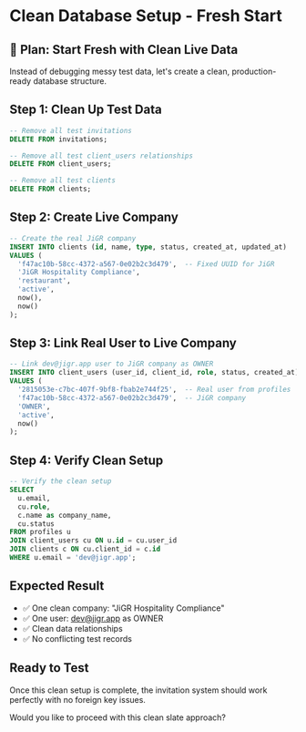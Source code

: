 # Clean Database Setup - Fresh Start

## 🎯 Plan: Start Fresh with Clean Live Data

Instead of debugging messy test data, let's create a clean, production-ready database structure.

## Step 1: Clean Up Test Data

```sql
-- Remove all test invitations
DELETE FROM invitations;

-- Remove all test client_users relationships  
DELETE FROM client_users;

-- Remove all test clients
DELETE FROM clients;
```

## Step 2: Create Live Company

```sql
-- Create the real JiGR company
INSERT INTO clients (id, name, type, status, created_at, updated_at)
VALUES (
  'f47ac10b-58cc-4372-a567-0e02b2c3d479',  -- Fixed UUID for JiGR
  'JiGR Hospitality Compliance',
  'restaurant', 
  'active',
  now(),
  now()
);
```

## Step 3: Link Real User to Live Company

```sql
-- Link dev@jigr.app user to JiGR company as OWNER
INSERT INTO client_users (user_id, client_id, role, status, created_at)
VALUES (
  '2815053e-c7bc-407f-9bf8-fbab2e744f25',  -- Real user from profiles
  'f47ac10b-58cc-4372-a567-0e02b2c3d479',  -- JiGR company
  'OWNER',
  'active', 
  now()
);
```

## Step 4: Verify Clean Setup

```sql
-- Verify the clean setup
SELECT 
  u.email,
  cu.role,
  c.name as company_name,
  cu.status
FROM profiles u
JOIN client_users cu ON u.id = cu.user_id
JOIN clients c ON cu.client_id = c.id
WHERE u.email = 'dev@jigr.app';
```

## Expected Result
- ✅ One clean company: "JiGR Hospitality Compliance"
- ✅ One user: dev@jigr.app as OWNER
- ✅ Clean data relationships
- ✅ No conflicting test records

## Ready to Test
Once this clean setup is complete, the invitation system should work perfectly with no foreign key issues.

Would you like to proceed with this clean slate approach?